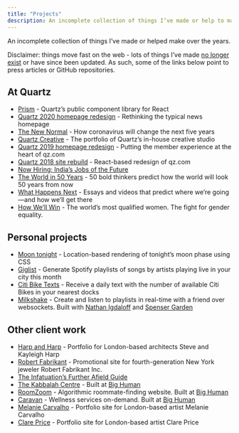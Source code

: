 ```yaml
---
title: "Projects"
description: An incomplete collection of things I’ve made or help to make over the years.
---
```


An incomplete collection of things I’ve made or helped make over the years. 

Disclaimer: things move fast on the web - lots of things I’ve made [no longer exist](/your-creations-will-not-outlast-you/) or have since been updated. As such, some of the links below point to press articles or GitHub repositories.

## At Quartz
* [Prism](https://prism.qz.com) - Quartz’s public component library for React
* [Quartz 2020 homepage redesign](https://www.mediapost.com/publications/article/353220/quartz-new-homepage-offers-more-concise-news-ru.html) - Rethinking the typical news homepage
* [The New Normal](https://qz.com/is/new-normal/) - How coronavirus will change the next five years
* [Quartz Creative](https://qz.com/creative/) - The portfolio of Quartz’s in-house creative studio
* [Quartz 2019 homepage redesign](https://qz.com/1724663/putting-members-at-the-heart-of-quartz/) - Putting the member experience at the heart of qz.com
* [Quartz 2018 site rebuild](https://qz.com/1345184/version-5-of-qz-com-faster-smarter-and-ready-for-the-future/) - React-based redesign of qz.com
* [Now Hiring: India’s Jobs of the Future](https://qz.com/india/is/now-hiring/)
* [The World in 50 Years](https://qz.com/is/the-world-in-50-years/) - 50 bold thinkers predict how the world will look 50 years from now
* [What Happens Next](https://qz.com/is/what-happens-next-2/) - Essays and videos that predict where we’re going—and how we’ll get there
* [How We’ll Win](https://qz.com/work/is/how-well-win/) - The world’s most qualified women. The fight for gender equality.

## Personal projects
* [Moon tonight](https://moontonight.co/) - Location-based rendering of tonight’s moon phase using CSS
* [Giglist](https://github.com/jshakes/giglist) - Generate Spotify playlists of songs by artists playing live in your city this month
* [Citi Bike Texts](https://github.com/jshakes/citibike-texts) - Receive a daily text with the number of available Citi Bikes in your nearest docks
* [Milkshake](https://thenextweb.com/apps/2014/10/21/milkshake-simple-way-share-three-track-music-playlists-chat-friends-real-time/) - Create and listen to playlists in real-time with a friend over websockets. Built with [Nathan Igdaloff](http://igdaloff.com/) and [Spenser Garden](http://spenser.garden/)

## Other client work
* [Harp and Harp](http://harpandharp.co.uk/) - Portfolio for London-based architects Steve and Kayleigh Harp
* [Robert Fabrikant](https://robertfabrikant.com/) - Promotional site for fourth-generation New York jeweler Robert Fabrikant Inc.
* [The Infatuation’s Further Afield Guide](https://www.theinfatuation.com/world-travel-guides)
* [The Kabbalah Centre](https://kabbalah.com/en) - Built at [Big Human](https://bighuman.com/)
* [RoomZoom](roomzoom.com) - Algorithmic roommate-finding website. Built at [Big Human](https://bighuman.com/)
* [Caravan](https://caravanwellness.com/) - Wellness services on-demand. Built at [Big Human](https://bighuman.com/)
* [Melanie Carvalho](http://melaniecarvalho.co.uk/) - Portfolio site for London-based artist Melanie Carvalho
* [Clare Price](http://www.clareprice.com/) - Portfolio site for London-based artist Clare Price
